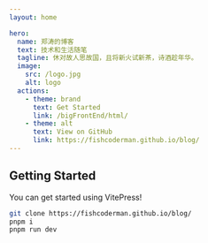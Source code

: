 ```yaml
---
layout: home

hero:
  name: 郑涛的博客
  text: 技术和生活随笔
  tagline: 休对故人思故国，且将新火试新茶，诗酒趁年华。
  image:
    src: /logo.jpg
    alt: logo
  actions:
    - theme: brand
      text: Get Started
      link: /bigFrontEnd/html/
    - theme: alt
      text: View on GitHub
      link: https://fishcoderman.github.io/blog/
---
```


## Getting Started

You can get started using VitePress!

```sh
git clone https://fishcoderman.github.io/blog/
pnpm i
pnpm run dev

```

<style>
:root {
  --vp-home-hero-name-color: transparent;
  --vp-home-hero-name-background: -webkit-linear-gradient(120deg, #bd34fe 30%, #41d1ff);

 --vp-home-hero-text-color: transparent;
  --vp-home-hero-text-font-size: 24px;

  --vp-home-hero-image-background-image: linear-gradient(-45deg, #bd34fe 50%, #47caff 50%);
  --vp-home-hero-image-filter: blur(44px);
}

@media (min-width: 640px) {
  :root {
    --vp-home-hero-image-filter: blur(56px);
  }
}

@media (min-width: 960px) {
  :root {
    --vp-home-hero-image-filter: blur(68px);
  }
}
</style>
